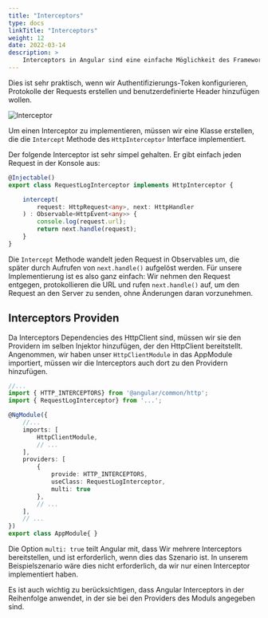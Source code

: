 ```yaml
---
title: "Interceptors"
type: docs
linkTitle: "Interceptors"
weight: 12
date: 2022-03-14
description: >
    Interceptors in Angular sind eine einfache Möglichkeit des Frameworks, die http-Requests global abzufangen und zu verändern, bevor sie an den Server gesendet werden. 
---
```


Dies ist sehr praktisch, wenn wir Authentifizierungs-Token konfigurieren, Protokolle der Requests erstellen und benutzerdefinierte Header hinzufügen wollen.

![Interceptor](../images/interceptor.png)

Um einen Interceptor zu implementieren, müssen wir eine Klasse erstellen, die die `Intercept` Methode des `HttpInterceptor` Interface implementiert.

Der folgende Interceptor ist sehr simpel gehalten. Er gibt einfach jeden Request in der Konsole aus:

```typescript
@Injectable()
export class RequestLogInterceptor implements HttpInterceptor {

    intercept(
        request: HttpRequest<any>, next: HttpHandler
    ) : Observable<HttpEvent<any>> {
        console.log(request.url);
        return next.handle(request);
    }
}
```
Die `Intercept` Methode wandelt jeden Request in Observables um, die später durch Aufrufen von `next.handle()` aufgelöst werden.
Für unsere Implementierung ist es also ganz einfach: Wir nehmen den Request entgegen, protokollieren die URL und rufen `next.handle()` auf, um den Request an den Server zu senden, ohne Änderungen daran vorzunehmen.

## Interceptors Providen
Da Interceptors Dependencies des HttpClient sind, müssen wir sie den Providern im selben Injektor hinzufügen, der den HttpClient bereitstellt.
Angenommen, wir haben unser `HttpClientModule` in das AppModule importiert, müssen wir die Interceptors auch dort zu den Providern hinzufügen.

```typescript
//...
import { HTTP_INTERCEPTORS} from '@angular/common/http';
import { RequestLogInterceptor} from '...';

@NgModule({
    //...
    imports: [
        HttpClientModule,
        // ...
    ],
    providers: [
        {
            provide: HTTP_INTERCEPTORS,
            useClass: RequestLogInterceptor,
            multi: true
        },
        // ...
    ],
    // ...
})
export class AppModule{ }
```

Die Option `multi: true` teilt Angular mit, dass Wir mehrere Interceptors bereitstellen, und ist erforderlich, wenn dies das Szenario ist.
In unserem Beispielszenario wäre dies nicht erforderlich, da wir nur einen Interceptor implementiert haben.

Es ist auch wichtig zu berücksichtigen, dass Angular Interceptors in der Reihenfolge anwendet, in der sie bei den Providers des Moduls angegeben sind.